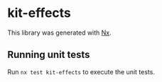# kit-effects

This library was generated with [Nx](https://nx.dev).

## Running unit tests

Run `nx test kit-effects` to execute the unit tests.
